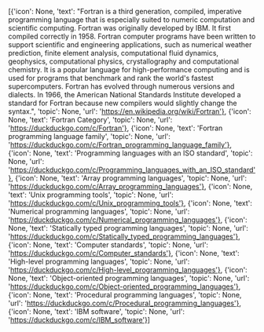 [{'icon': None, 'text': "Fortran is a third generation, compiled, imperative programming language that is especially suited to numeric computation and scientific computing. Fortran was originally developed by IBM. It first compiled correctly in 1958. Fortran computer programs have been written to support scientific and engineering applications, such as numerical weather prediction, finite element analysis, computational fluid dynamics, geophysics, computational physics, crystallography and computational chemistry. It is a popular language for high-performance computing and is used for programs that benchmark and rank the world's fastest supercomputers. Fortran has evolved through numerous versions and dialects. In 1966, the American National Standards Institute developed a standard for Fortran because new compilers would slightly change the syntax.", 'topic': None, 'url': 'https://en.wikipedia.org/wiki/Fortran'}, {'icon': None, 'text': 'Fortran Category', 'topic': None, 'url': 'https://duckduckgo.com/c/Fortran'}, {'icon': None, 'text': 'Fortran programming language family', 'topic': None, 'url': 'https://duckduckgo.com/c/Fortran_programming_language_family'}, {'icon': None, 'text': 'Programming languages with an ISO standard', 'topic': None, 'url': 'https://duckduckgo.com/c/Programming_languages_with_an_ISO_standard'}, {'icon': None, 'text': 'Array programming languages', 'topic': None, 'url': 'https://duckduckgo.com/c/Array_programming_languages'}, {'icon': None, 'text': 'Unix programming tools', 'topic': None, 'url': 'https://duckduckgo.com/c/Unix_programming_tools'}, {'icon': None, 'text': 'Numerical programming languages', 'topic': None, 'url': 'https://duckduckgo.com/c/Numerical_programming_languages'}, {'icon': None, 'text': 'Statically typed programming languages', 'topic': None, 'url': 'https://duckduckgo.com/c/Statically_typed_programming_languages'}, {'icon': None, 'text': 'Computer standards', 'topic': None, 'url': 'https://duckduckgo.com/c/Computer_standards'}, {'icon': None, 'text': 'High-level programming languages', 'topic': None, 'url': 'https://duckduckgo.com/c/High-level_programming_languages'}, {'icon': None, 'text': 'Object-oriented programming languages', 'topic': None, 'url': 'https://duckduckgo.com/c/Object-oriented_programming_languages'}, {'icon': None, 'text': 'Procedural programming languages', 'topic': None, 'url': 'https://duckduckgo.com/c/Procedural_programming_languages'}, {'icon': None, 'text': 'IBM software', 'topic': None, 'url': 'https://duckduckgo.com/c/IBM_software'}]